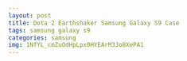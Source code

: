 ```yaml
---
layout: post
title: Dota 2 Earthshaker Samsung Galaxy S9 Case
tags: samsung galaxy s9
categories: samsung
img: 1NfYL_cmZuOdHpLpx0HYEArM3Jo8XePA1
---
```

